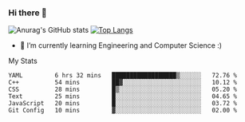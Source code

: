 ### Hi there 👋

![Anurag's GitHub stats](https://github-readme-stats.vercel.app/api?username=MatteoIorio11&show_icons=true&theme=dark) 
[![Top Langs](https://github-readme-stats.vercel.app/api/top-langs/?username=MatteoIorio11&theme=dark)](https://github.com/MatteoIorio11/github-readme-stats)

- 🌱 I’m currently learning Engineering and Computer Science :)

<!--
**MatteoIorio11/MatteoIorio11** is a ✨ _special_ ✨ repository because its `README.md` (this file) appears on your GitHub profile.

Here are some ideas to get you started:

- 🔭 I’m currently working on ...
- 🌱 I’m currently learning ...
- 👯 I’m looking to collaborate on ...
- 🤔 I’m looking for help with ...
- 💬 Ask me about ...
- 📫 How to reach me: ...
- 😄 Pronouns: ...
- ⚡ Fun fact: ...
-->
My Stats
<!--START_SECTION:waka-->

```text
YAML         6 hrs 32 mins   ██████████████████▒░░░░░░   72.76 %
C++          54 mins         ██▓░░░░░░░░░░░░░░░░░░░░░░   10.12 %
CSS          28 mins         █▒░░░░░░░░░░░░░░░░░░░░░░░   05.20 %
Text         25 mins         █░░░░░░░░░░░░░░░░░░░░░░░░   04.65 %
JavaScript   20 mins         █░░░░░░░░░░░░░░░░░░░░░░░░   03.72 %
Git Config   10 mins         ▓░░░░░░░░░░░░░░░░░░░░░░░░   02.00 %
```

<!--END_SECTION:waka-->
